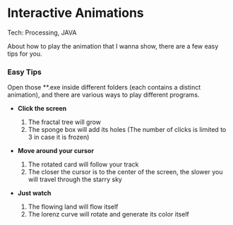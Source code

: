# Interactive Animations

Tech: Processing, JAVA

About how to play the animation that I wanna show, there are a few easy tips for you.

### Easy Tips

Open those **.exe inside different folders (each contains a distinct animation), and there are various ways to play different programs.

- **Click the screen**

    1. The fractal tree will grow
    2. The sponge box will add its holes (The number of clicks is limited to 3 in case it is frozen)

- **Move around your cursor**

    1. The rotated card will follow your track
    2. The closer the cursor is to the center of the screen, the slower you will travel through the starry sky

- **Just watch**

    1. The flowing land will flow itself
    2. The lorenz curve will rotate and generate its color itself
